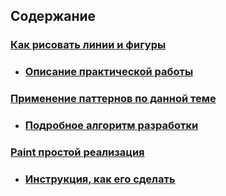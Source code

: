 ## Содержание

### [Как рисовать линии и фигуры](https://github.com/Vinnjy/python/tree/canvas/canvas/canvas)

  * ### [Описание практической работы](https://github.com/Vinnjy/python/blob/canvas/canvas/canvas/canvas.md)

### [Применение паттернов по данной теме](https://github.com/Vinnjy/python/tree/canvas/canvas/pattern_canvas)

  * ### [Подробное алгоритм разработки](https://github.com/Vinnjy/python/blob/canvas/canvas/pattern_canvas/pattern_canvas.md)

### [Paint простой реализация](https://github.com/Vinnjy/python/tree/canvas/canvas/paint)

  * ### [Инструкция, как его сделать](https://github.com/Vinnjy/python/blob/canvas/canvas/paint/paint.md)
